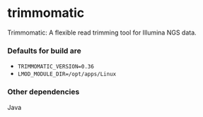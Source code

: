 # trimmomatic

Trimmomatic: A flexible read trimming tool for Illumina NGS data.

### Defaults for build are

- `TRIMMOMATIC_VERSION=0.36`
- `LMOD_MODULE_DIR=/opt/apps/Linux`

### Other dependencies

Java

